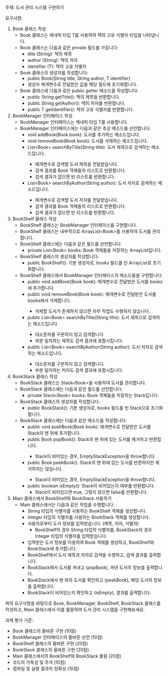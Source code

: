 주제: 도서 관리 시스템 구현하기

요구사항:

1. Book 클래스 작성
    - Book 클래스는 제네릭 타입 T를 사용하여 책의 고유 식별자 타입을 나타냅니다.
    - Book 클래스는 다음과 같은 private 필드를 가집니다:
        - title (String): 책의 제목
        - author (String): 책의 저자
        - identifier (T): 책의 고유 식별자
    - Book 클래스의 생성자를 작성합니다:
        - public Book(String title, String author, T identifier)
        - 생성자 매개변수로 전달받은 값을 해당 필드에 초기화합니다.
    - Book 클래스에 다음과 같은 public getter 메소드를 작성합니다:
        - public String getTitle(): 책의 제목을 반환합니다.
        - public String getAuthor(): 책의 저자를 반환합니다.
        - public T getIdentifier(): 책의 고유 식별자를 반환합니다.
2. BookManager 인터페이스 작성
    - BookManager 인터페이스는 제네릭 타입 T를 사용합니다.
    - BookManager 인터페이스에는 다음과 같은 추상 메소드를 선언합니다:
        - void addBook(Book<T> book): 도서를 추가하는 메소드입니다.
        - void removeBook(Book<T> book): 도서를 삭제하는 메소드입니다.
        - List<Book<T>> searchByTitle(String title): 도서 제목으로 검색하는 메소드입니다.
            - 매개변수로 검색할 도서 제목을 전달받습니다.
            - 검색 결과를 Book<T> 객체들의 리스트로 반환합니다.
            - 검색 결과가 없으면 빈 리스트를 반환합니다.
        - List<Book<T>> searchByAuthor(String author): 도서 저자로 검색하는 메소드입니다.
            - 매개변수로 검색할 도서 저자를 전달받습니다.
            - 검색 결과를 Book<T> 객체들의 리스트로 반환합니다.
            - 검색 결과가 없으면 빈 리스트를 반환합니다.
3. BookShelf 클래스 작성
    - BookShelf 클래스는 BookManager 인터페이스를 구현합니다.
    - BookShelf 클래스는 내부적으로 ArrayList<Book<T>>를 사용하여 도서를 관리합니다.
    - BookShelf 클래스에는 다음과 같은 필드를 선언합니다:
        - private List<Book<T>> books: Book 객체들을 저장하는 ArrayList입니다.
    - BookShelf 클래스의 생성자를 작성합니다:
        - public BookShelf(): 기본 생성자로, books 필드를 빈 ArrayList로 초기화합니다.
    - BookShelf 클래스에서 BookManager 인터페이스의 메소드들을 구현합니다:
        - public void addBook(Book<T> book): 매개변수로 전달받은 도서를 books에 추가합니다.
        - public void removeBook(Book<T> book): 매개변수로 전달받은 도서를 books에서 삭제합니다.
            - 삭제할 도서가 존재하지 않으면 아무 작업도 수행하지 않습니다.
        - public List<Book<T>> searchByTitle(String title): 도서 제목으로 검색하는 메소드입니다.
            - 대소문자를 구분하지 않고 검색합니다.
            - 부분 일치하는 제목도 검색 결과에 포함시킵니다.
        - public List<Book<T>> searchByAuthor(String author): 도서 저자로 검색하는 메소드입니다.
            - 대소문자를 구분하지 않고 검색합니다.
            - 부분 일치하는 저자도 검색 결과에 포함시킵니다.
4. BookStack 클래스 작성
    - BookStack 클래스는 Stack<Book<T>>을 사용하여 도서를 관리합니다.
    - BookStack 클래스에는 다음과 같은 필드를 선언합니다:
        - private Stack<Book<T>> books: Book 객체들을 저장하는 Stack입니다.
    - BookStack 클래스의 생성자를 작성합니다:
        - public BookStack(): 기본 생성자로, books 필드를 빈 Stack으로 초기화합니다.
    - BookStack 클래스에는 다음과 같은 메소드를 작성합니다:
        - public void pushBook(Book<T> book): 매개변수로 전달받은 도서를 Stack의 맨 위에 추가합니다.
        - public Book<T> popBook(): Stack의 맨 위에 있는 도서를 제거하고 반환합니다.
            - Stack이 비어있는 경우, EmptyStackException을 throw합니다.
        - public Book<T> peekBook(): Stack의 맨 위에 있는 도서를 반환하지만 제거하지는 않습니다.
            - Stack이 비어있는 경우, EmptyStackException을 throw합니다.
        - public boolean isEmpty(): Stack이 비어있는지 여부를 반환합니다.
            - Stack이 비어있으면 true, 그렇지 않으면 false를 반환합니다.
5. Main 클래스에서 BookShelf와 BookStack 사용하기
    - Main 클래스에서는 다음과 같은 작업을 수행합니다:
        - String 타입의 식별자를 사용하는 BookShelf 객체를 생성합니다.
        - Integer 타입의 식별자를 사용하는 BookStack 객체를 생성합니다.
        - 사용자로부터 도서 정보를 입력받습니다. (제목, 저자, 식별자)
            - BookShelf의 경우 String 타입의 식별자를, BookStack의 경우 Integer 타입의 식별자를 입력받습니다.
        - 입력받은 도서 정보를 이용하여 Book 객체를 생성하고, BookShelf와 BookStack에 추가합니다.
        - BookShelf에서 도서 제목과 저자로 검색을 수행하고, 검색 결과를 출력합니다.
        - BookStack에서 도서를 꺼내고 (popBook), 꺼낸 도서의 정보를 출력합니다.
        - BookStack에서 맨 위의 도서를 확인하고 (peekBook), 해당 도서의 정보를 출력합니다.
        - BookStack이 비어있는지 확인하고 (isEmpty), 결과를 출력합니다.

위의 요구사항을 바탕으로 Book, BookManager, BookShelf, BookStack 클래스를 작성하고, Main 클래스에서 이를 활용하여 도서 관리 시스템을 구현해보세요.

과제 평가 기준:

- Book 클래스의 올바른 구현 (10점)
- BookManager 인터페이스의 올바른 선언 (10점)
- BookShelf 클래스의 올바른 구현 (20점)
- BookStack 클래스의 올바른 구현 (20점)
- Main 클래스에서의 BookShelf와 BookStack 활용 (20점)
- 코드의 가독성 및 주석 (10점)
- 컴파일 및 실행 결과의 정확성 (10점)